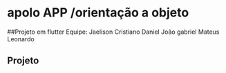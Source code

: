 # apolo APP /orientação a objeto

##Projeto em flutter 
Equipe:
Jaelison
Cristiano
Daniel
João gabriel
Mateus
Leonardo

## Projeto

